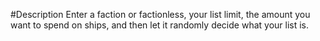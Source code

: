 #Description
Enter a faction or factionless, your list limit, the amount you want to spend on ships, and then let it randomly decide what your list is.
